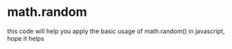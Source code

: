 # math.random
this code will help you apply the basic usage of math.random() in javascript, hope it helps
